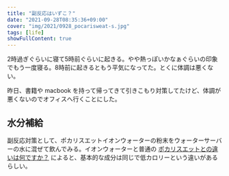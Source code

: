 ```yaml
---
title: "副反応はいずこ？"
date: "2021-09-28T08:35:36+09:00"
cover: "img/2021/0928_pocarisweat-s.jpg"
tags: [life]
showFullContent: true
---
```


2時過ぎぐらいに寝て5時前ぐらいに起きる。やや熱っぽいかなぁぐらいの印象でもう一度寝る。8時前に起きるともう平気になってた。とくに体調は悪くない。

昨日、書籍や macbook を持って帰ってきて引きこもり対策してたけど、体調が悪くないのでオフィスへ行くことにした。

## 水分補給

副反応対策として、ポカリスエットイオンウォーターの粉末をウォーターサーバーの水に混ぜて飲んでみる。イオンウォーターと普通の [ポカリスエットとの違いは何ですか？](https://www.otsuka.co.jp/faq/ionwater/01.html) によると、基本的な成分は同じで低カロリーという違いがあるらしい。


